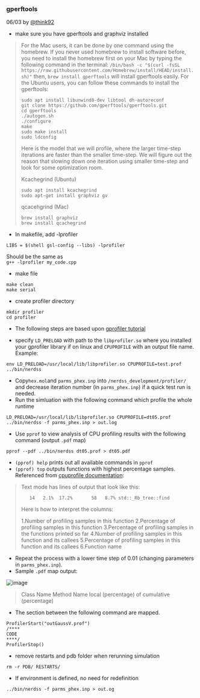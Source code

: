 ### gperftools

06/03 by [@think92](https://github.com/think92) 

- make sure you have gperftools and graphviz installed

> 
> For the Mac users, it can be done by one command using the homebrew. If you never used homebrew to install software before, you need to install the homebrew first on your Mac by typing the following command in the terminal:
> `/bin/bash -c "$(curl -fsSL https://raw.githubusercontent.com/Homebrew/install/HEAD/install.sh)"`
> then,
> `brew install gperftools`
> will install gperftools easily.
> For the Ubuntu users, you can follow these commands to install the gperftools:
> ```
> sudo apt install libunwind8-dev libtool dh-autoreconf
> git clone https://github.com/gperftools/gperftools.git
> cd gperftools
> ./autogen.sh
> ./configure
> make
> sudo make install
> sudo ldconfig
> ```
> Here is the model that we will profile, where the larger time-step iterations are faster than the smaller time-step. We will figure out the reason that slowing down one iteration using smaller time-step and look for some optimization room.
> 
> Kcachegrind (Ubuntu)
> ```
> sudo apt install kcachegrind
> sudo apt-get install graphviz gv
> ```
> qcacehgrind (Mac)
> ```
> brew install graphviz
> brew install qcachegrind
> ```

- In makefile, add -lprofiler  
 ```
LIBS = $(shell gsl-config --libs) -lprofiler
```
Should be the same as  
`g++ -lprofiler my_code.cpp`

- make file
```
make clean
make serial
```

- create profiler directory
```
mkdir profiler
cd profiler
```

- The following steps are based upon [gprofiler tutorial ](https://developer.ridgerun.com/wiki/index.php/Profiling_with_GPerfTools)

- specify `LD_PRELOAD` with path to the `libprofiler.so` where you installed your gprofiler library if on linux and `CPUPROFILE` with an output file name. 
Example:
```
env LD_PRELOAD=/usr/local/lib/libprofiler.so CPUPROFILE=test.prof ../bin/nerdss
```

- Copy` hex.mol `and `parms_phex.inp` into `/nerdss_development/profiler/` and decrease iteration number (in `parms_phex.inp`) if a quick test run is needed.
- Run the simluation with the following command which profile the whole runtime
```
LD_PRELOAD=/usr/local/lib/libprofiler.so CPUPROFILE=dt05.prof ../bin/nerdss -f parms_phex.inp > out.log
```

- Use `pprof` to view analysis of CPU profiling results with the following command (output `.pdf` map)
```
pprof --pdf ../bin/nerdss dt05.prof > dt05.pdf
```
- `(pprof) help` prints out all available commands in `pprof`
- `(pprof) top` outputs functions with highest percentage samples. Referenced from [cpuprofile documentation](https://gperftools.github.io/gperftools/cpuprofile.html):

> Text mode has lines of output that look like this:
> 
>        14   2.1%  17.2%       58   8.7% std::_Rb_tree::find
> Here is how to interpret the columns:
> 
> 1.Number of profiling samples in this function
> 2.Percentage of profiling samples in this function
> 3.Percentage of profiling samples in the functions printed so far
> 4.Number of profiling samples in this function and its callees
> 5.Percentage of profiling samples in this function and its callees
> 6.Function name

- Repeat the process with a lower time step of 0.01 (changing parameters in `parms_phex.inp`). 
- Sample `.pdf` map output:

![image](https://user-images.githubusercontent.com/44514233/171945065-f0bf5ad4-37df-4b37-abf4-48a68705ad19.png)

> Class Name
> Method Name
> local (percentage)
> of cumulative (percentage)


- The section between the following command are mapped.
```
ProfilerStart("outGaussV.prof")
/****
CODE
****/
ProfilerStop()
```
- remove restarts and pdb folder when rerunning simulation
```
rm -r PDB/ RESTARTS/
```
- If environment is defined, no need for redefinition 
```
../bin/nerdss -f parms_phex.inp > out.og
```
